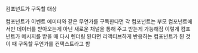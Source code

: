 
컴포넌트가 구독할 대상

컴포넌트가 이벤트 에미터와 같은 무언가를 구독한다면 각 컴포넌트는 부모 컴포넌트에서만 데이터를 받아오는게 아닌 새로운 채널을 통해 주고 받는게 가능해짐
이렇게 컴포넌트가 메시지를 받을 때 다시 렌더링 된다면 리액티브하게 반응하는 컴포넌트가 된 것
이 때 구독할 무언가를 컨택스트라고 함
